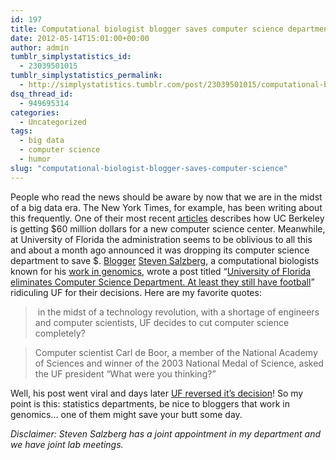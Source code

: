 ```yaml
---
id: 197
title: Computational biologist blogger saves computer science department
date: 2012-05-14T15:01:00+00:00
author: admin
tumblr_simplystatistics_id:
  - 23039501015
tumblr_simplystatistics_permalink:
  - http://simplystatistics.tumblr.com/post/23039501015/computational-biologist-blogger-saves-computer-science
dsq_thread_id:
  - 949695314
categories:
  - Uncategorized
tags:
  - big data
  - computer science
  - humor
slug: "computational-biologist-blogger-saves-computer-science"
---
```

People who read the news should be aware by now that we are in the midst of a big data era. The New York Times, for example, has been writing about this frequently. One of their most recent <a href="http://www.nytimes.com/2012/05/01/science/simons-foundation-chooses-uc-berkeley-for-computing-center.html" target="_blank">articles</a> describes how UC Berkeley is getting $60 million dollars for a <span>new </span>computer science center. Meanwhile, at University of Florida the administration seems to be oblivious to all this and about a month ago announced it was dropping its computer science department to save $. <a href="http://blogs.forbes.com/stevensalzberg/" target="_blank">Blogger</a> <a href="http://bioinformatics.igm.jhmi.edu/salzberg/Salzberg/Salzberg_Lab_Home.html" target="_blank">Steven Salzberg</a>, a computational biologists known for his <a href="http://scholar.google.com/citations?user=sUVeH-4AAAAJ&hl=en" target="_blank">work in genomics</a>, wrote a post titled &#8220;<a href="http://genome.fieldofscience.com/2012/04/university-of-florida-eliminates.html" target="_blank">University of Florida eliminates Computer Science Department. At least they still have football</a>&#8221; ridiculing UF for their decisions. Here are my favorite quotes:

> <span> in the midst of a technology revolution, with a shortage of engineers and computer scientists, UF decides to cut computer science completely? </span>

> Computer scientist Carl de Boor, a member of the National Academy of Sciences and winner of the 2003 National Medal of Science, asked the UF president &#8220;What were you thinking?&#8221;

Well, his post went viral and days later <a href="http://www.forbes.com/sites/stevensalzberg/2012/04/25/university-of-florida-announces-plan-to-save-computer-science-department/" target="_blank">UF reversed it&#8217;s decision</a>! So my point is this: statistics departments, be nice to bloggers that work in genomics&#8230; one of them might save your butt some day.

_Disclaimer: Steven Salzberg has a joint appointment in my department and we have joint lab meetings._
